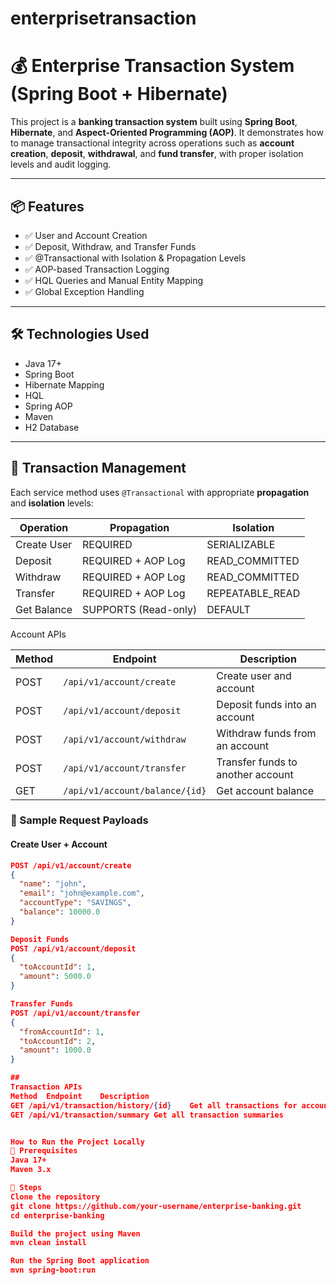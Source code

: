 # enterprisetransaction

# 💰 Enterprise Transaction System (Spring Boot + Hibernate)

This project is a **banking transaction system** built using **Spring Boot**, **Hibernate**, and **Aspect-Oriented Programming (AOP)**. It demonstrates how to manage transactional integrity across operations such as **account creation**, **deposit**, **withdrawal**, and **fund transfer**, with proper isolation levels and audit logging.

---

## 📦 Features

- ✅ User and Account Creation  
- ✅ Deposit, Withdraw, and Transfer Funds  
- ✅ @Transactional with Isolation & Propagation Levels  
- ✅ AOP-based Transaction Logging  
- ✅ HQL Queries and Manual Entity Mapping  
- ✅ Global Exception Handling  

---

## 🛠️ Technologies Used

- Java 17+
- Spring Boot
- Hibernate Mapping
- HQL
- Spring AOP
- Maven
- H2 Database

---

## 🔁 Transaction Management

Each service method uses `@Transactional` with appropriate **propagation** and **isolation** levels:

| Operation      | Propagation         | Isolation          |
|----------------|---------------------|--------------------|
| Create User    | REQUIRED            | SERIALIZABLE       |
| Deposit        | REQUIRED + AOP Log  | READ_COMMITTED     |
| Withdraw       | REQUIRED + AOP Log  | READ_COMMITTED     |
| Transfer       | REQUIRED + AOP Log  | REPEATABLE_READ    |
| Get Balance    | SUPPORTS (Read-only)| DEFAULT            |


Account APIs

| Method | Endpoint                          | Description                     |
|--------|-----------------------------------|---------------------------------|
| POST   | `/api/v1/account/create`          | Create user and account         |
| POST   | `/api/v1/account/deposit`         | Deposit funds into an account   |
| POST   | `/api/v1/account/withdraw`        | Withdraw funds from an account  |
| POST   | `/api/v1/account/transfer`        | Transfer funds to another account |
| GET    | `/api/v1/account/balance/{id}`    | Get account balance              |

### 🔄 Sample Request Payloads

#### Create User + Account
```json
POST /api/v1/account/create
{
  "name": "john",
  "email": "john@example.com",
  "accountType": "SAVINGS",
  "balance": 10000.0
}

Deposit Funds
POST /api/v1/account/deposit
{
  "toAccountId": 1,
  "amount": 5000.0
}

Transfer Funds
POST /api/v1/account/transfer
{
  "fromAccountId": 1,
  "toAccountId": 2,
  "amount": 1000.0
}

##
Transaction APIs
Method	Endpoint	Description
GET	/api/v1/transaction/history/{id}	Get all transactions for account
GET	/api/v1/transaction/summary	Get all transaction summaries


How to Run the Project Locally
🔧 Prerequisites
Java 17+
Maven 3.x

🧪 Steps
Clone the repository
git clone https://github.com/your-username/enterprise-banking.git
cd enterprise-banking

Build the project using Maven
mvn clean install

Run the Spring Boot application
mvn spring-boot:run

